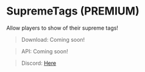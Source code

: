 # SupremeTags (PREMIUM)
Allow players to show of their supreme tags!

> Download: Coming soon!

> API: Coming soon!

> Discord: [Here](https://discord.gg/AnPwty8asP)
